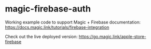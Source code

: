 # magic-firebase-auth

Working example code to support Magic + Firebase documentation: https://docs.magic.link/tutorials/firebase-integration

Check out the live deployed version: https://go.magic.link/apple-store-firebase
